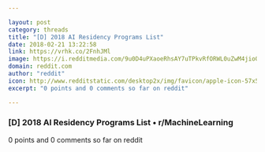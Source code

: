 ```yaml
---

layout: post
category: threads
title: "[D] 2018 AI Residency Programs List"
date: 2018-02-21 13:22:58
link: https://vrhk.co/2FnhJMl
image: https://i.redditmedia.com/9u0D4uPXaoeRhsAY7uTPkvRfORWL0uZwM4jioONRbd4.jpg?w=320&s=7f4fcd0dfb7d55663b196d27ab455347
domain: reddit.com
author: "reddit"
icon: http://www.redditstatic.com/desktop2x/img/favicon/apple-icon-57x57.png
excerpt: "0 points and 0 comments so far on reddit"

---
```


### [D] 2018 AI Residency Programs List • r/MachineLearning

0 points and 0 comments so far on reddit